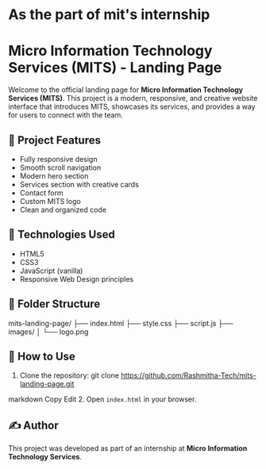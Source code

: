 # As the part of mit's internship
# Micro Information Technology Services (MITS) - Landing Page

Welcome to the official landing page for **Micro Information Technology Services (MITS)**. This project is a modern, responsive, and creative website interface that introduces MITS, showcases its services, and provides a way for users to connect with the team.

## 🚀 Project Features

- Fully responsive design
- Smooth scroll navigation
- Modern hero section
- Services section with creative cards
- Contact form
- Custom MITS logo
- Clean and organized code

## 🔧 Technologies Used

- HTML5
- CSS3
- JavaScript (vanilla)
- Responsive Web Design principles



## 📁 Folder Structure

mits-landing-page/
├── index.html
├── style.css
├── script.js
├── images/
│ └── logo.png



## 📌 How to Use

1. Clone the repository:
git clone https://github.com/Rashmitha-Tech/mits-landing-page.git

markdown
Copy
Edit
2. Open `index.html` in your browser.

## ✍️ Author

This project was developed as part of an internship at **Micro Information Technology Services**.
